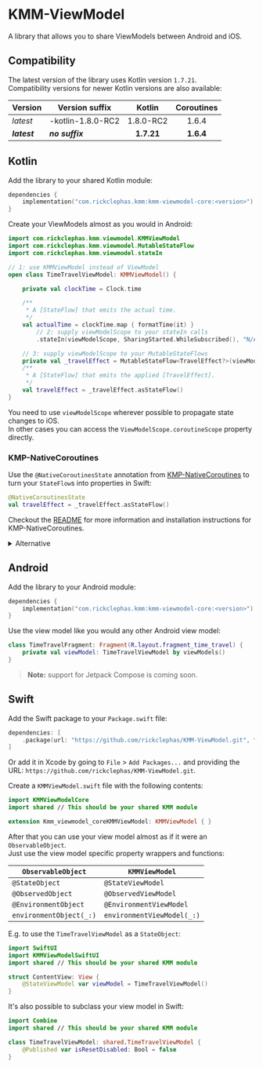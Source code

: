 # KMM-ViewModel

A library that allows you to share ViewModels between Android and iOS.

## Compatibility

The latest version of the library uses Kotlin version `1.7.21`.  
Compatibility versions for newer Kotlin versions are also available:

| Version      | Version suffix    |   Kotlin   | Coroutines |
|--------------|-------------------|:----------:|:----------:|
| _latest_     | -kotlin-1.8.0-RC2 | 1.8.0-RC2  |   1.6.4    |
| **_latest_** | **_no suffix_**   | **1.7.21** | **1.6.4**  |

## Kotlin

Add the library to your shared Kotlin module:
```kotlin
dependencies {
    implementation("com.rickclephas.kmm:kmm-viewmodel-core:<version>")
}
```

Create your ViewModels almost as you would in Android:
```kotlin
import com.rickclephas.kmm.viewmodel.KMMViewModel
import com.rickclephas.kmm.viewmodel.MutableStateFlow
import com.rickclephas.kmm.viewmodel.stateIn

// 1: use KMMViewModel instead of ViewModel
open class TimeTravelViewModel: KMMViewModel() {

    private val clockTime = Clock.time

    /**
     * A [StateFlow] that emits the actual time.
     */
    val actualTime = clockTime.map { formatTime(it) }
        // 2: supply viewModelScope to your stateIn calls
        .stateIn(viewModelScope, SharingStarted.WhileSubscribed(), "N/A")

    // 3: supply viewModelScope to your MutableStateFlows
    private val _travelEffect = MutableStateFlow<TravelEffect?>(viewModelScope, null)
    /**
     * A [StateFlow] that emits the applied [TravelEffect].
     */
    val travelEffect = _travelEffect.asStateFlow()
}
```

You need to use `viewModelScope` wherever possible to propagate state changes to iOS.  
In other cases you can access the `ViewModelScope.coroutineScope` property directly.

### KMP-NativeCoroutines

Use the `@NativeCoroutinesState` annotation from [KMP-NativeCoroutines](https://github.com/rickclephas/KMP-NativeCoroutines)
to turn your `StateFlow`s into properties in Swift:

```kotlin
@NativeCoroutinesState
val travelEffect = _travelEffect.asStateFlow()
```

Checkout the [README](https://github.com/rickclephas/KMP-NativeCoroutines/blob/dev-1.0/README.md)
for more information and installation instructions for KMP-NativeCoroutines.

<details><summary>Alternative</summary>
<p>

Alternatively you can create extension properties in your iOS source-set yourself:
```kotlin
val TimeTravelViewModel.travelEffectValue: TravelEffect?
    get() = travelEffect.value
```
</p>
</details>

## Android

Add the library to your Android module:
```kotlin
dependencies {
    implementation("com.rickclephas.kmm:kmm-viewmodel-core:<version>")
}
```

Use the view model like you would any other Android view model:
```kotlin
class TimeTravelFragment: Fragment(R.layout.fragment_time_travel) {
    private val viewModel: TimeTravelViewModel by viewModels()
}
```

> **Note:** support for Jetpack Compose is coming soon.

## Swift

Add the Swift package to your `Package.swift` file:
```swift
dependencies: [
    .package(url: "https://github.com/rickclephas/KMM-ViewModel.git", from: "<version>")
]
```

Or add it in Xcode by going to `File` > `Add Packages...` and providing the URL:
`https://github.com/rickclephas/KMM-ViewModel.git`.

Create a `KMMViewModel.swift` file with the following contents:
```swift
import KMMViewModelCore
import shared // This should be your shared KMM module

extension Kmm_viewmodel_coreKMMViewModel: KMMViewModel { }
```

After that you can use your view model almost as if it were an `ObservableObject`.   
Just use the view model specific property wrappers and functions:

| `ObservableObject`      | `KMMViewModel`             |
|-------------------------|----------------------------|
| `@StateObject`          | `@StateViewModel`          |
| `@ObservedObject`       | `@ObservedViewModel`       |
| `@EnvironmentObject`    | `@EnvironmentViewModel`    |
| `environmentObject(_:)` | `environmentViewModel(_:)` |

E.g. to use the `TimeTravelViewModel` as a `StateObject`:
```swift
import SwiftUI
import KMMViewModelSwiftUI
import shared // This should be your shared KMM module

struct ContentView: View {
    @StateViewModel var viewModel = TimeTravelViewModel()
}
```

It's also possible to subclass your view model in Swift:
```swift
import Combine
import shared // This should be your shared KMM module

class TimeTravelViewModel: shared.TimeTravelViewModel {
    @Published var isResetDisabled: Bool = false
}
```
